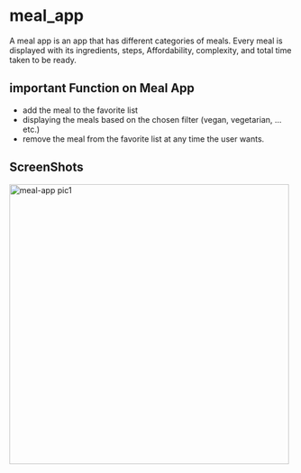 # meal_app

A meal app is an app that has different categories of meals. Every meal is displayed with its ingredients, steps, Affordability, complexity, and total time taken to be ready.


## important Function on Meal App

- add the meal to the favorite list
- displaying the meals based on the chosen filter (vegan, vegetarian, ... etc.)
- remove the meal from the favorite list at any time the user wants.


## ScreenShots

<img width="496" alt="meal-app pic1" src="https://user-images.githubusercontent.com/106339248/172024801-f219f52c-6627-4ea9-963f-d373368cafcf.png">
